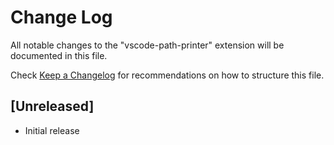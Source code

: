 # Change Log

All notable changes to the "vscode-path-printer" extension will be documented in this file.

Check [Keep a Changelog](http://keepachangelog.com/) for recommendations on how to structure this file.

## [Unreleased]

- Initial release